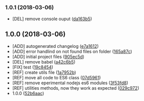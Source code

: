 <a name="1.0.1"></a>
## <small>1.0.1 (2018-03-06)</small>

* [DEL] remove console ouput ([da163b5](https://github.com/sfabrizio/copyfy/commit/da163b5))



<a name="1.0.0"></a>
## 1.0.0 (2018-03-06)

* [ADD] autogenerated changelog ([e7a1612](https://github.com/sfabrizio/copyfy/commit/e7a1612))
* [ADD] error handlind on not found files on folder ([165a87c](https://github.com/sfabrizio/copyfy/commit/165a87c))
* [ADD] initial project files ([905ec5d](https://github.com/sfabrizio/copyfy/commit/905ec5d))
* [DEL] remove babel ([a42c6b5](https://github.com/sfabrizio/copyfy/commit/a42c6b5))
* [FIX] test ([19c8454](https://github.com/sfabrizio/copyfy/commit/19c8454))
* [REF] create utils file ([1a7952b](https://github.com/sfabrizio/copyfy/commit/1a7952b))
* [REF] move all code to ES6 class ([07d5961](https://github.com/sfabrizio/copyfy/commit/07d5961))
* [REF] remove eperimental nodejs es6 modules ([3f53fd8](https://github.com/sfabrizio/copyfy/commit/3f53fd8))
* [REF] utilities methods, now they work as expected ([029c972](https://github.com/sfabrizio/copyfy/commit/029c972))
* 1.0.0 ([52b6aac](https://github.com/sfabrizio/copyfy/commit/52b6aac))



